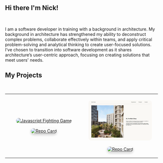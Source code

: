 ## Hi there I'm Nick! 
<br>


I am a software developer in training with a background in architecture. My background in architecture has strengthened my ability to deconstruct complex problems, collaborate effectively within teams, and apply critical problem-solving and analytical thinking to create user-focused solutions. I’ve chosen to transition into software development as it shares architecture’s user-centric approach, focusing on creating solutions that meet users' needs.
<br>

## My Projects  
<br>
<table align="center" style="border-spacing: 30px;">
  <tr>
    <td align="center" style="width: 250px; padding: 20px;">
      <a href="https://github.com/nchua3012/Javascript-Fighting-Game">
        <img src="https://github.com/nchua3012/Javascript-Fighting-Game/blob/main/Game%20Website.png?raw=true" width="250" alt="Javascript Fighting Game" style="border-radius: 10px;  4px 8px rgba(0, 0, 0, 0.2);">
      </a>
      <br><br>
      <a href="https://github.com/nchua3012/Javascript-Fighting-Game">
        <img src="https://github-readme-stats.vercel.app/api/pin/?username=nchua3012&repo=Javascript-Fighting-Game&theme=apprentice" alt="Repo Card" style="border-radius: 10px; box-shadow: 0 4px 8px rgba(0, 0, 0, 0.2);">
      </a>
    </td>
    <td align="center" style="width: 250px; padding: 20px;">
      <a href="https://github.com/nchua3012/NickChua">
        <img src="https://github.com/nchua3012/NickChua/blob/main/Portfolio%20Website.png?raw=true" width="250" alt="Another Project" style="border-radius: 10px; 4px 8px rgba(0, 0, 0, 0.2);">
      </a>
      <br><br>
      <a href="https://github.com/nchua3012/NickChua">
        <img src="https://github-readme-stats.vercel.app/api/pin/?username=nchua3012&repo=NickChua&theme=apprentice" alt="Repo Card" style="border-radius: 10px; box-shadow: 0 4px 8px rgba(0, 0, 0, 0.2);">
      </a>
    </td>
  </tr>
</table>
<br>

